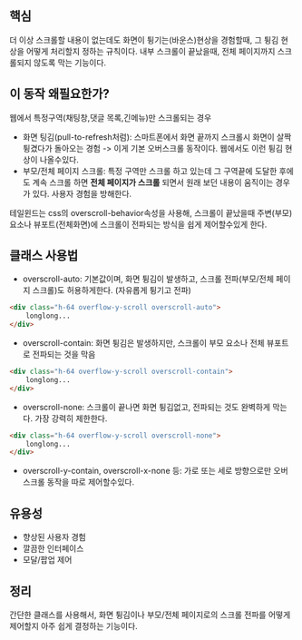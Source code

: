 ## 핵심
더 이상 스크롤할 내용이 없는데도 화면이 튕기는(바운스)현상을 경험할때, 그 튕김 현상을 어떻게 처리할지 정하는 규칙이다.
내부 스크롤이 끝났을때, 전체 페이지까지 스크롤되지 않도록 막는 기능이다.

## 이 동작 왜필요한가?
웹에서 특정구역(채팅창,댓글 목록,긴메뉴)만 스크롤되는 경우
- 화면 팅김(pull-to-refresh처럼): 스마트폰에서 화면 끝까지 스크롤시 화면이 살짝 튕겼다가 돌아오는 경험 -> 이게 기본 오버스크롤 동작이다. 웹에서도 이런 튕김 현상이 나올수있다.
- 부모/전체 페이지 스크롤: 특정 구역만 스크롤 하고 있는데 그 구역끝에 도달한 후에도 계속 스크롤 하면 **전체 페이지가 스크롤** 되면서 원래 보던 내용이 움직이는 경우가 있다. 사용자 경험을 방해한다.

테일윈드는 css의 overscroll-behavior속성을 사용해, 스크롤이 끝났을때 주변(부모)요소나 뷰포트(전체화면)에 스크롤이 전파되는 방식을 쉽게 제어할수있게 한다.

## 클래스 사용법
- overscroll-auto: 기본값이며, 화면 튕김이 발생하고, 스크롤 전파(부모/전체 페이지 스크롤)도 허용하게한다. (자유롭게 튕기고 전파)
```HTML
<div class="h-64 overflow-y-scroll overscroll-auto">
	longlong...
</div>
```
- overscroll-contain: 화면 튕김은 발생하지만, 스크롤이 부모 요소나 전체 뷰포트로 전파되는 것을 막음
```HTML
<div class="h-64 overflow-y-scroll overscroll-contain">
	longlong...
</div>
```
- overscroll-none: 스크롤이 끝나면 화면 튕김없고, 전파되는 것도 완벽하게 막는다. 가장 강력히 제한한다.
```HTML
<div class="h-64 overflow-y-scroll overscroll-none">
	longlong...
</div>
```
- overscroll-y-contain, overscroll-x-none 등: 가로 또는 세로 방향으로만 오버스크롤 동작을 따로 제어할수있다.

## 유용성
- 향상된 사용자 경험
- 깔끔한 인터페이스
- 모달/팝업 제어

## 정리
간단한 클래스를 사용해서, 화면 튕김이나 부모/전체 페이지로의 스크롤 전파를 어떻게 제어할지 아주 쉽게 결정하는 기능이다.